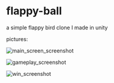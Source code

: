 # flappy-ball
a simple flappy bird clone I made in unity

pictures:

![main_screen_screenshot](https://github.com/user-attachments/assets/0319166a-e31b-40ff-b1e6-320984e303c2)

![gameplay_screenshot](https://github.com/user-attachments/assets/72955286-affe-4410-9336-d8e662db003b)

![win_screenshot](https://github.com/user-attachments/assets/b1aa663a-050f-4d4a-bdbe-7c8a8dc3cf91)
